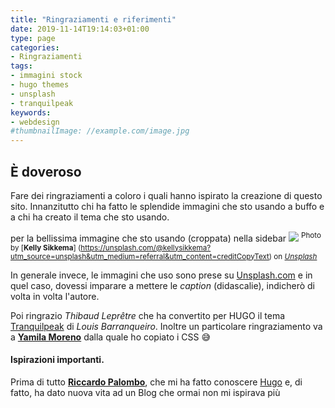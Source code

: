 ```yaml
---
title: "Ringraziamenti e riferimenti"
date: 2019-11-14T19:14:03+01:00
type: page
categories:
- Ringraziamenti
tags:
- immagini stock
- hugo themes
- unsplash
- tranquilpeak
keywords:
- webdesign
#thumbnailImage: //example.com/image.jpg
---
```

## È doveroso
Fare dei ringraziamenti a coloro i quali hanno ispirato la creazione di questo sito.
Innanzitutto chi ha fatto le splendide immagini che sto usando a buffo e a chi ha creato il tema che sto usando.
<!--more-->
per la bellissima immagine che sto usando (croppata) nella sidebar
![](https://res.cloudinary.com/frattaglia/image/upload/v1574764241/cover_epbgio.jpg)
<sup>Photo by [**Kelly Sikkema**] (https://unsplash.com/@kellysikkema?utm_source=unsplash&utm_medium=referral&utm_content=creditCopyText) on [*Unsplash*](https://unsplash.com/)</sup>

In generale invece, le immagini che uso sono prese su [Unsplash.com](https://unsplash.com/) e in quel caso, dovessi imparare a mettere le *caption* (didascalie), indicherò di volta in volta l'autore.

Poi ringrazio *Thibaud Leprêtre* che ha convertito per HUGO il tema [Tranquilpeak](https://themes.gohugo.io/hugo-tranquilpeak-theme/) di *Louis Barranqueiro*. Inoltre un particolare ringraziamento va a [**Yamila Moreno**](https://github.com/yamila-moreno) dalla quale ho copiato i CSS 😅

#### Ispirazioni importanti.

Prima di tutto [**Riccardo Palombo**](https://www.riccardo.im), che mi ha fatto conoscere [Hugo](https://gohugo.io/) e, di fatto, ha dato nuova vita ad un Blog che ormai non mi ispirava più
